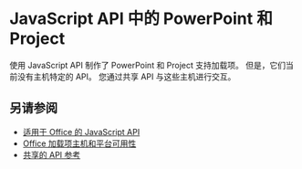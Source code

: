 # <a name="powerpoint-and-project-in-the-javascript-api"></a>JavaScript API 中的 PowerPoint 和 Project

使用 JavaScript API 制作了 PowerPoint 和 Project 支持加载项。 但是，它们当前没有主机特定的 API。 您通过共享 API 与这些主机进行交互。 

## <a name="see-also"></a>另请参阅

- [适用于 Office 的 JavaScript API](/javascript/office/javascript-api-for-office)
- [Office 加载项主机和平台可用性](https://docs.microsoft.com/office/dev/add-ins/overview/office-add-in-availability)
- [共享的 API 参考](/javascript/api/overview/office)